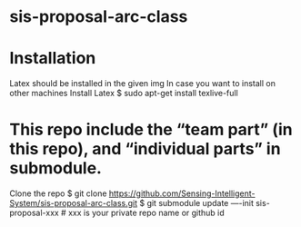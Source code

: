 # sis-proposal-arc-class

# Installation

Latex should be installed in the given img
In case you want to install on other machines
Install Latex
$ sudo apt-get install texlive-full

# This repo include the “team part” (in this repo), and “individual parts” in submodule.

Clone the repo
$ git clone https://github.com/Sensing-Intelligent-System/sis-proposal-arc-class.git
$ git submodule update —-init sis-proposal-xxx # xxx is your private repo name or github id